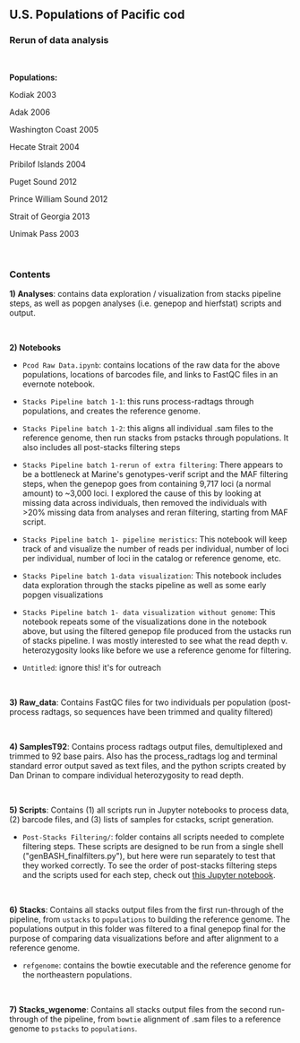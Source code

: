 ## U.S. Populations of Pacific cod ##

### Rerun of data analysis ###

<br>

**Populations:** 

Kodiak 2003

Adak 2006

Washington Coast 2005

Hecate Strait 2004

Pribilof Islands 2004

Puget Sound 2012

Prince William Sound 2012

Strait of Georgia 2013

Unimak Pass 2003



<br>

### Contents

**1) Analyses**: contains data exploration / visualization from stacks pipeline steps, as well as popgen analyses (i.e. genepop and hierfstat) scripts and output.

<br>

**2) Notebooks**

- `Pcod Raw Data.ipynb`: contains locations of the raw data for the above populations, locations of barcodes file, and links to FastQC files in an evernote notebook. 

- `Stacks Pipeline batch 1-1`: this runs process-radtags through populations, and creates the reference genome. 

- `Stacks Pipeline batch 1-2`: this aligns all individual .sam files to the reference genome, then run stacks from pstacks through populations. It also includes all post-stacks filtering steps

- `Stacks Pipeline batch 1-rerun of extra filtering`: There appears to be a bottleneck at Marine's genotypes-verif script and the MAF filtering steps, when the genepop goes from containing 9,717 loci (a normal amount) to ~3,000 loci. I explored the cause of this by looking at missing data across individuals, then removed the individuals with >20% missing data from analyses and reran filtering, starting from MAF script. 

- `Stacks Pipeline batch 1- pipeline meristics`: This notebook will keep track of and visualize the number of reads per individual, number of loci per individual, number of loci in the catalog or reference genome, etc.

- `Stacks Pipeline batch 1-data visualization`: This notebook includes data exploration through the stacks pipeline as well as some early popgen visualizations 

- `Stacks Pipeline batch 1- data visualization without genome`: This notebook repeats some of the visualizations done in the notebook above, but using the filtered genepop file produced from the ustacks run of stacks pipeline. I was mostly interested to see what the read depth v. heterozygosity looks like before we use a reference genome for filtering.

- `Untitled`: ignore this! it's for outreach


<br>

**3) Raw_data**: Contains FastQC files for two individuals per population (post- process radtags, so sequences have been trimmed and quality filtered)

<br>

**4) SamplesT92**: Contains process radtags output files, demultiplexed and trimmed to 92 base pairs. Also has the process_radtags log and terminal standard error output saved as text files, and the python scripts created by Dan Drinan to compare individual heterozygosity to read depth. 

<br>

**5) Scripts**: Contains (1) all scripts run in Jupyter notebooks to process data, (2) barcode files, and (3) lists of samples for cstacks, script generation. 
- `Post-Stacks Filtering/`: folder contains all scripts needed to complete filtering steps. These scripts are designed to be run from a single shell ("genBASH_finalfilters.py"), but here were run separately to test that they worked correctly. To see the order of post-stacks filtering steps and the scripts used for each step, check out [this Jupyter notebook](https://github.com/mfisher5/PCod-Korea-repo/blob/master/notebooks/Post-Stacks%20Filtering.ipynb). 

<br>

**6) Stacks**: Contains all stacks output files from the first run-through of the pipeline, from `ustacks` to `populations` to building the reference genome. The populations output in this folder was filtered to a final genepop final for the purpose of comparing data visualizations before and after alignment to a reference genome. 
- `refgenome`: contains the bowtie executable and the reference genome for the northeastern populations. 

<br>

**7) Stacks_wgenome**: Contains all stacks output files from the second run-through of the pipeline, from `bowtie` alignment of .sam files to a reference genome to `pstacks` to `populations`. 

